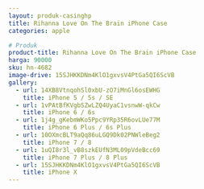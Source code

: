 ```yaml
---
layout: produk-casinghp
title: Rihanna Love On The Brain iPhone Case
categories: apple

# Produk
product-title: Rihanna Love On The Brain iPhone Case
harga: 90000
sku: hn-4682
image-drive: 15SJHKKDNm4KlO1gxvsV4PtGa5QI6ScVB
gallery:
  - url: 14XB8VtnqohSl0xbU-zO7iMnGl6osEWHG
    title: iPhone 5 / 5s / SE
  - url: 1vPAtBfKVgbSZwLZQ4UyaC1vsnwW-qkCw
    title: iPhone 6 / 6s
  - url: 1j4g_gKebmWKo5Ppc9YRp35R6ovLUe77M
    title: iPhone 6 Plus / 6s Plus
  - url: 10OXmcBLT9aQq86uLGQ9Dk02PNWleBeg2
    title: iPhone 7 / 8
  - url: 1uQI8r3l_vB8szkEUfN3ML09pVdeBcc69
    title: iPhone 7 Plus / 8 Plus
  - url: 15SJHKKDNm4KlO1gxvsV4PtGa5QI6ScVB
    title: iPhone X
---
```

